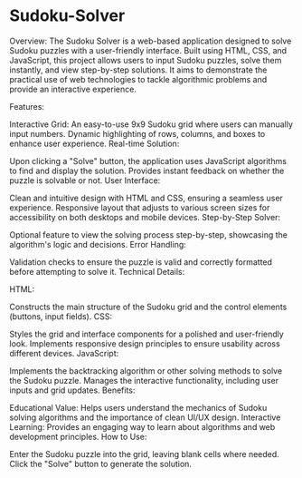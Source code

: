 # Sudoku-Solver
Overview:
The Sudoku Solver is a web-based application designed to solve Sudoku puzzles with a user-friendly interface. Built using HTML, CSS, and JavaScript, this project allows users to input Sudoku puzzles, solve them instantly, and view step-by-step solutions. It aims to demonstrate the practical use of web technologies to tackle algorithmic problems and provide an interactive experience.

Features:

Interactive Grid:
An easy-to-use 9x9 Sudoku grid where users can manually input numbers.
Dynamic highlighting of rows, columns, and boxes to enhance user experience.
Real-time Solution:

Upon clicking a "Solve" button, the application uses JavaScript algorithms to find and display the solution.
Provides instant feedback on whether the puzzle is solvable or not.
User Interface:

Clean and intuitive design with HTML and CSS, ensuring a seamless user experience.
Responsive layout that adjusts to various screen sizes for accessibility on both desktops and mobile devices.
Step-by-Step Solver:

Optional feature to view the solving process step-by-step, showcasing the algorithm's logic and decisions.
Error Handling:

Validation checks to ensure the puzzle is valid and correctly formatted before attempting to solve it.
Technical Details:

HTML:

Constructs the main structure of the Sudoku grid and the control elements (buttons, input fields).
CSS:

Styles the grid and interface components for a polished and user-friendly look.
Implements responsive design principles to ensure usability across different devices.
JavaScript:

Implements the backtracking algorithm or other solving methods to solve the Sudoku puzzle.
Manages the interactive functionality, including user inputs and grid updates.
Benefits:

Educational Value: Helps users understand the mechanics of Sudoku solving algorithms and the importance of clean UI/UX design.
Interactive Learning: Provides an engaging way to learn about algorithms and web development principles.
How to Use:

Enter the Sudoku puzzle into the grid, leaving blank cells where needed.
Click the "Solve" button to generate the solution.

